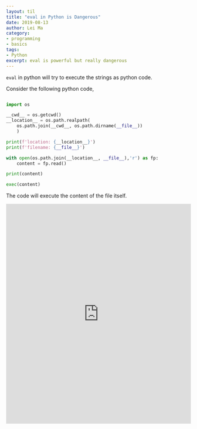 ```yaml
---
layout: til
title: "eval in Python is Dangerous"
date: 2019-08-13
author: Lei Ma
category:
- programming
- basics
tags:
- Python
excerpt: eval is powerful but really dangerous
---
```


`eval` in python will try to execute the strings as python code.

Consider the following python code,

```python

import os

__cwd__ = os.getcwd()
__location__ = os.path.realpath(
    os.path.join(__cwd__, os.path.dirname(__file__))
    )

print(f'location: {__location__}')
print(f'filename: {__file__}')

with open(os.path.join(__location__, __file__),'r') as fp:
    content = fp.read()

print(content)

exec(content)
```

The code will execute the content of the file itself.

<iframe height="600px" width="100%" src="https://repl.it/@emptymalei/Python-eval-in-code?lite=true" scrolling="no" frameborder="no" allowtransparency="true" allowfullscreen="true" sandbox="allow-forms allow-pointer-lock allow-popups allow-same-origin allow-scripts allow-modals"></iframe>